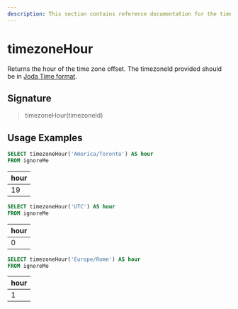 ```yaml
---
description: This section contains reference documentation for the timezoneHour function.
---
```


# timezoneHour

Returns the hour of the time zone offset. The timezoneId provided should be in [Joda Time format](https://www.joda.org/joda-time/timezones.html).

## Signature

> timezoneHour(timezoneId)

## Usage Examples

```sql
SELECT timezoneHour('America/Toronto') AS hour
FROM ignoreMe
```

| hour   |
| ------------- |
| 19 |


```sql
SELECT timezoneHour('UTC') AS hour
FROM ignoreMe
```

| hour   |
| ------------- |
| 0 |


```sql
SELECT timezoneHour('Europe/Rome') AS hour
FROM ignoreMe
```

| hour   |
| ------------- |
| 1 |
